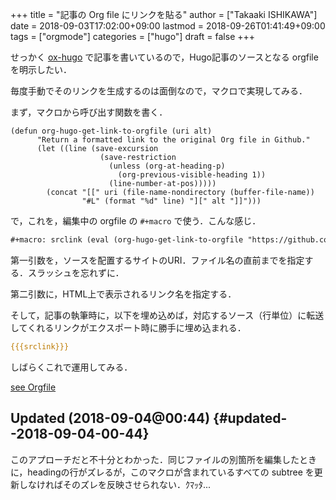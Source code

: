 +++
title = "記事の Org file にリンクを貼る"
author = ["Takaaki ISHIKAWA"]
date = 2018-09-03T17:02:00+09:00
lastmod = 2018-09-26T01:41:49+09:00
tags = ["orgmode"]
categories = ["hugo"]
draft = false
+++

せっかく [ox-hugo](https://github.com/kaushalmodi/ox-hugo) で記事を書いているので，Hugo記事のソースとなる orgfile を明示したい．

毎度手動でそのリンクを生成するのは面倒なので，マクロで実現してみる．

まず，マクロから呼び出す関数を書く．

```emacs-lisp
(defun org-hugo-get-link-to-orgfile (uri alt)
      "Return a formatted link to the original Org file in Github."
      (let ((line (save-excursion
                    (save-restriction
                      (unless (org-at-heading-p)
                        (org-previous-visible-heading 1))
                      (line-number-at-pos)))))
        (concat "[[" uri (file-name-nondirectory (buffer-file-name))
                "#L" (format "%d" line) "][" alt "]]")))
```

で，これを，編集中の orgfile の `#+macro` で使う．こんな感じ．

```org
#+macro: srclink (eval (org-hugo-get-link-to-orgfile "https://github.com/takaxp/blog/blame/master/entries/" "see Orgfile"))
```

第一引数を，ソースを配置するサイトのURI．ファイル名の直前までを指定する．スラッシュを忘れずに．

第二引数に，HTML上で表示されるリンク名を指定する．

そして，記事の執筆時に，以下を埋め込めば，対応するソース（行単位）に転送してくれるリンクがエクスポート時に勝手に埋め込まれる．

```org
{{{srclink}}}
```

しばらくこれで運用してみる．

[see Orgfile](https://github.com/takaxp/blog/blame/master/entries/imadenale.org#L485)


## Updated (2018-09-04@00:44) {#updated--2018-09-04-00-44}

このアプローチだと不十分とわかった．同じファイルの別箇所を編集したときに，headingの行がズレるが，このマクロが含まれているすべての subtree を更新しなければそのズレを反映させられない．ｸﾏｯﾀ...
